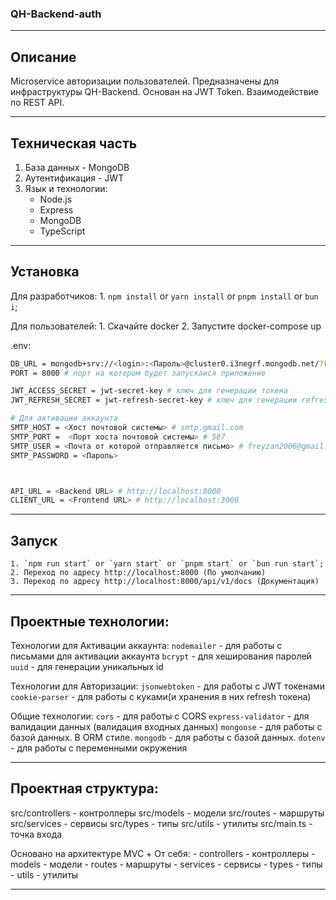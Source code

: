 ### QH-Backend-auth

---

## Описание

Microservice авторизации пользователей. Предназначены для инфраструктуры QH-Backend.
Основан на JWT Token. Взаимодействие по REST API.

---

## Техническая часть

1. База данных - MongoDB
2. Аутентификация - JWT
3. Язык и технологии:
   - Node.js
   - Express
   - MongoDB
   - TypeScript

---

## Установка

Для разработчиков: 1. `npm install` or `yarn install` or `pnpm install` or `bun i`;

Для пользователей: 1. Скачайте docker 2. Запустите docker-compose up

.env:

```bash
DB_URL = mongodb+srv://<login>:<Пароль>@cluster0.i3negrf.mongodb.net/?retryWrites=true&w=majority&appName=Cluster0
PORT = 8000 # порт на котором будет запускаися приложение

JWT_ACCESS_SECRET = jwt-secret-key # ключ для генерации токена
JWT_REFRESH_SECRET = jwt-refresh-secret-key # ключ для генерации refresh токена

# Для активации аккаунта
SMTP_HOST = <Хост почтовой системы> # smtp.gmail.com
SMTP_PORT =  <Порт хоста почтовой системы> # 587
SMTP_USER = <Почта от которой отправляется письмо> # freyzan2006@gmail.com
SMTP_PASSWORD = <Пароль>



API_URL = <Backend URL> # http://localhost:8000
CLIENT_URL = <Frontend URL> # http://localhost:3000
```

---

## Запуск

    1. `npm run start` or `yarn start` or `pnpm start` or `bun run start`;
    2. Переход по адресу http://localhost:8000 (По умолчанию)
    3. Переход по адресу http://localhost:8000/api/v1/docs (Документация)

---

## Проектные технологии:

Технологии для Активации аккаунта:
`nodemailer` - для работы с письмами для активации аккаунта
`bcrypt` - для хеширования паролей
`uuid` - для генерации уникальных id

Технологии для Авторизации:
`jsonwebtoken` - для работы с JWT токенами
`cookie-parser` - для работы с куками(и хранения в них refresh токена)

Общие технологии:
`cors` - для работы с CORS
`express-validator` - для валидации данных (валидация входных данных)
`mongoose` - для работы с базой данных. В ORM стиле.
`mongodb` - для работы с базой данных.
`dotenv` - для работы с переменными окружения

---

## Проектная структура:

src/controllers - контроллеры
src/models - модели
src/routes - маршруты
src/services - сервисы
src/types - типы
src/utils - утилиты
src/main.ts - точка входа

Основано на архитектуре MVC + От себя: - controllers - контроллеры - models - модели - routes - маршруты - services - сервисы - types - типы - utils - утилиты

---
